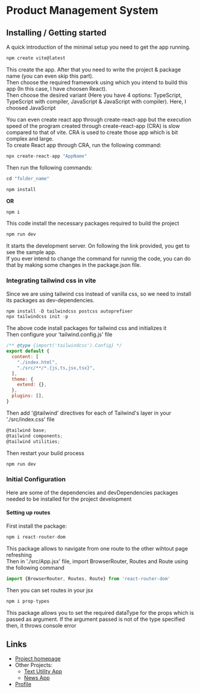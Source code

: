# Product Management System

## Installing / Getting started
A quick introduction of the minimal setup you need to get the app running.

``` js
npm create vite@latest
```
This create the app. After that you need to write the project & package name (you can even skip this part).
<br>Then choose the required framework using which you intend to build this app (In this case, I have choosen React).
<br>Then choose the desired variant (Here you have 4 options: TypeScript, TypeScript with compiler, JavaScript & JavaScript with compiler). Here, I choosed JavaScript

You can even create react app through create-react-app but the execution speed of the program created through create-react-app (CRA) is slow compared to that of vite. CRA is used to create those app which is bit complex and large.
<br>To create React app through CRA, run the following command:

``` js
npx create-react-app "AppName"
```

Then run the following commands:
``` js
cd "folder_name"
```

``` js
npm install
```
**OR**
``` js
npm i
```
This code install the necessary packages required to build the project
``` js
npm run dev
```
It starts the development server. On following the link provided, you get to see the sample app.
<br>If you ever intend to change the command for runnig the code, you can do that by making some changes in the package.json file.

### Integrating tailwind css in vite
Since we are using tailwind css instead of vanilla css, so we need to install its packages as dev-dependencies.
``` js
npm install -D tailwindcss postcss autoprefixer
npx tailwindcss init -p
```
The above code install packages for tailwind css and initializes it
<br>Then configure your 'tailwind.config.js' file
``` js
/** @type {import('tailwindcss').Config} */
export default {
  content: [
    "./index.html",
    "./src/**/*.{js,ts,jsx,tsx}",
  ],
  theme: {
    extend: {},
  },
  plugins: [],
}
```
Then add '@tailwind' directives for each of Tailwind's layer in your './src/index.css' file
``` js
@tailwind base;
@tailwind components;
@tailwind utilities;
```
Then restart your build process
``` js
npm run dev
```

### Initial Configuration
Here are some of the dependencies and devDependencies packages needed to be installed for the project development

#### Setting up routes
First install the package:
``` js
npm i react-router-dom
```
This package allows to navigate from one route to the other wihtout page refreshing
<br>Then in './src/App.jsx' file, import BrowserRouter, Routes and Route using the following command
``` js
import {BrowserRouter, Routes, Route} from 'react-router-dom'
```
Then you can set routes in your jsx

``` js
npm i prop-types
```
This package allows you to set the required dataType for the props which is passed as argument. If the argument passed is not of the type specified then, it throws console error

[comment]: # (## Developing
In order to develop the project, follow these steps)

[comment]: # (### Building
To build the project for deployment, follow these steps)

[comment]: # (### Deploying/Publishing
To deploy the project to a server, follow these steps)

[comment]: # (## Features)

[comment]: # (## Contributing)

## Links
+ <a href = "https://github.com/Roshan9807950330/DP_BasicReact">Project homepage</a>
+ Other Projects:
  - <a href = "https://github.com/Roshan9807950330/Text-Utility-App">Text Utility App</a>
  - <a href = "https://github.com/Roshan9807950330/News-App">News App</a>
+ <a href = "https://github.com/Roshan9807950330">Profile</a>
  
[comment]: # (## Licensing)
